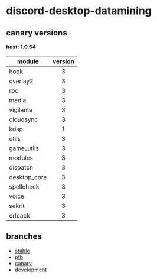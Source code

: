 # discord-desktop-datamining

## canary versions

**host: 1.0.64**

| module | version |
| ------ | :-----: |
| hook | 3 |
| overlay2 | 3 |
| rpc | 3 |
| media | 3 |
| vigilante | 3 |
| cloudsync | 3 |
| krisp | 1 |
| utils | 3 |
| game_utils | 3 |
| modules | 3 |
| dispatch | 3 |
| desktop_core | 3 |
| spellcheck | 3 |
| voice | 3 |
| sekrit | 3 |
| erlpack | 3 |

## branches

- [stable](https://github.com/OpenAsar/discord-desktop-datamining/tree/stable)
- [ptb](https://github.com/OpenAsar/discord-desktop-datamining/tree/ptb)
- [canary](https://github.com/OpenAsar/discord-desktop-datamining/tree/canary)
- [development](https://github.com/OpenAsar/discord-desktop-datamining/tree/development)